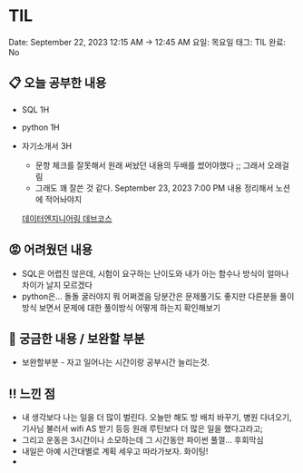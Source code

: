 # TIL

Date: September 22, 2023 12:15 AM → 12:45 AM
요일: 목요일
태그: TIL
완료: No

## 📋 오늘 공부한 내용

- SQL 1H
- python 1H
- 자기소개서 3H
    - 문항 체크를 잘못해서 원래 써놨던 내용의 두배를 썼어야했다 ;; 그래서 오래걸림
    - 그래도 꽤 잘쓴 것 같다. September 23, 2023 7:00 PM 내용 정리해서 노션에 적어놔야지
    
    [데이터엔지니어링 데브코스](https://www.notion.so/26622ceb25eb43b6b346066cbd7022df?pvs=21) 
    

## 😡 어려웠던 내용

- SQL은 어렵진 않은데, 시험이 요구하는 난이도와 내가 아는 함수나 방식이 얼마나 차이가 날지 모르겠다
- python은… 돌돌 굴러야지 뭐 어쩌겠음 당분간은 문제풀기도 좋지만 다른분들 풀이방식 보면서 문제에 대한 풀이방식 어떻게 하는지 확인해보기

## 👀 궁금한 내용 / 보완할 부분

- 보완할부분 - 자고 일어나는 시간이랑 공부시간 늘리는것.

## ‼️ 느낀 점

- 내 생각보다 나는 일을 더 많이 벌린다. 오늘만 해도 방 배치 바꾸기, 병원 다녀오기, 기사님 불러서 wifi AS 받기 등등 원래 루틴보다 더 많은 일을 했다고라고;
- 그리고 운동은 3시간이나 소모하는데 그 시간동안 파이썬 풀껄… 후회막심
- 내일은 아예 시간대별로 계획 세우고 따라가보자. 화이팅!
-